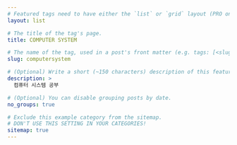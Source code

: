 ```yaml
---
# Featured tags need to have either the `list` or `grid` layout (PRO only).
layout: list

# The title of the tag's page.
title: COMPUTER SYSTEM

# The name of the tag, used in a post's front matter (e.g. tags: [<slug>]).
slug: computersystem

# (Optional) Write a short (~150 characters) description of this featured tag.
description: >
  컴퓨터 시스템 공부

# (Optional) You can disable grouping posts by date.
no_groups: true

# Exclude this example category from the sitemap.
# DON'T USE THIS SETTING IN YOUR CATEGORIES!
sitemap: true
---
```



